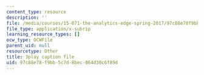 ```yaml
---
content_type: resource
description: ''
file: /media/courses/15-071-the-analytics-edge-spring-2017/97c88e78f9bb5c7d8bec064d30c6f89d_VDtL2g9Viik.vtt
file_type: application/x-subrip
learning_resource_types: []
ocw_type: OCWFile
parent_uid: null
resourcetype: Other
title: 3play caption file
uid: 97c88e78-f9bb-5c7d-8bec-064d30c6f89d
---
```

